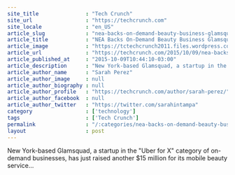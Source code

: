 ```yaml
---
site_title               : "Tech Crunch"
site_url                 : "https://techcrunch.com"
site_locale              : "en_US"
article_slug             : "nea-backs-on-demand-beauty-business-glamsquad-in-s15-million-series-b"
article_title            : "NEA Backs On-Demand Beauty Business Glamsquad In $15 Million Series B"
article_image            : "https://tctechcrunch2011.files.wordpress.com/2015/10/screen-shot-2015-10-09-at-1-34-13-pm.png?w=764&h=400&crop=1"
article_url              : "https://techcrunch.com/2015/10/09/nea-backs-on-demand-beauty-business-glamsquad-in-15-million-series-b/"
article_published_at     : "2015-10-09T10:44:10-03:00"
article_description      : "New York-based Glamsquad, a startup in the 'Uber for X' category of on-demand businesses, has just raised another $15 million for its mobile beauty service..."
article_author_name      : "Sarah Perez"
article_author_image     : null
article_author_biography : null
article_author_profile   : "https://techcrunch.com/author/sarah-perez/"
article_author_facebook  : null
article_author_twitter   : "https://twitter.com/sarahintampa"
category                 : ['technology']
tags                     : ['Tech Crunch']
permalink                : "/:categories/nea-backs-on-demand-beauty-business-glamsquad-in-s15-million-series-b/"
layout                   : post
---
```


New York-based Glamsquad, a startup in the "Uber for X" category of on-demand businesses, has just raised another $15 million for its mobile beauty service...
